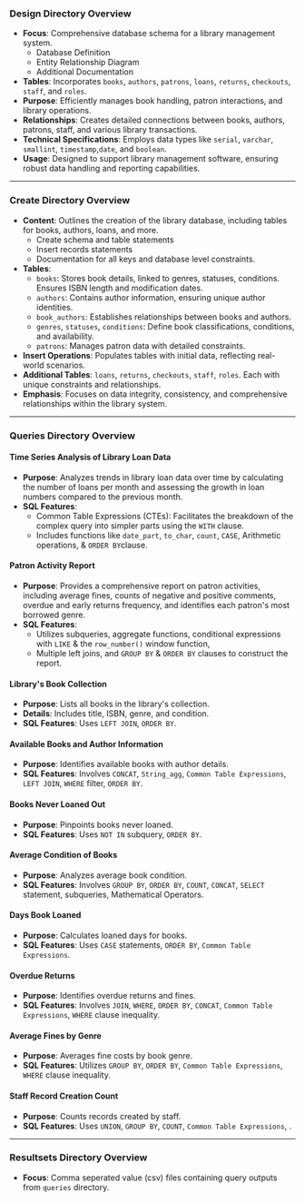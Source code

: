 

### Design Directory Overview

- **Focus**: Comprehensive database schema for a library management system.
    - Database Definition
    - Entity Relationship Diagram
    - Additional Documentation
- **Tables**: Incorporates `books`, `authors`, `patrons`, `loans`, `returns`, `checkouts`, `staff`, and `roles`.
- **Purpose**: Efficiently manages book handling, patron interactions, and library operations.
- **Relationships**: Creates detailed connections between books, authors, patrons, staff, and various library transactions.
- **Technical Specifications**: Employs data types like `serial`, `varchar`, `smallint`, `timestamp`,`date`, and `boolean`.
- **Usage**: Designed to support library management software, ensuring robust data handling and reporting capabilities.

---

### Create Directory Overview

- **Content**: Outlines the creation of the library database, including tables for books, authors, loans, and more.
    - Create schema and table statements
    - Insert records statements
    - Documentation for all keys and database level constraints.     
- **Tables**: 
  - `books`: Stores book details, linked to genres, statuses, conditions. Ensures ISBN length and modification dates.
  - `authors`: Contains author information, ensuring unique author identities.
  - `book_authors`: Establishes relationships between books and authors.
  - `genres`, `statuses`, `conditions`: Define book classifications, conditions, and availability.
  - `patrons`: Manages patron data with detailed constraints.
- **Insert Operations**: Populates tables with initial data, reflecting real-world scenarios.
- **Additional Tables**: `loans`, `returns`, `checkouts`, `staff`, `roles`. Each with unique constraints and relationships.
- **Emphasis**: Focuses on data integrity, consistency, and comprehensive relationships within the library system.

---

### Queries Directory Overview

#### Time Series Analysis of Library Loan Data
- **Purpose**: Analyzes trends in library loan data over time by calculating the number of loans per month and assessing the growth in loan numbers compared to the previous month.
- **SQL Features**: 
  - Common Table Expressions (CTEs): Facilitates the breakdown of the complex query into simpler parts using the `WITH` clause.
  - Includes functions like `date_part`, `to_char`, `count`, `CASE`, Arithmetic operations, & `ORDER BY`clause. 

#### Patron Activity Report
- **Purpose**: Provides a comprehensive report on patron activities, including average fines, counts of negative and positive comments, overdue and early returns frequency, and identifies each patron's most borrowed genre.
- **SQL Features**:
    - Utilizes subqueries, aggregate functions, conditional expressions with `LIKE` & the `row_number()` window function,
    - Multiple left joins, and `GROUP BY` & `ORDER BY` clauses to construct the report.

#### Library's Book Collection
- **Purpose**: Lists all books in the library's collection.
- **Details**: Includes title, ISBN, genre, and condition.
- **SQL Features**: Uses `LEFT JOIN`, `ORDER BY`.

#### Available Books and Author Information
- **Purpose**: Identifies available books with author details.
- **SQL Features**: Involves `CONCAT`, `String_agg`, `Common Table Expressions`, `LEFT JOIN`, `WHERE` filter, `ORDER BY`.

#### Books Never Loaned Out
- **Purpose**: Pinpoints books never loaned.
- **SQL Features**: Uses `NOT IN` subquery, `ORDER BY`.

#### Average Condition of Books
- **Purpose**: Analyzes average book condition.
- **SQL Features**: Involves `GROUP BY`, `ORDER BY`, `COUNT`, `CONCAT`, `SELECT` statement, subqueries, Mathematical Operators.

#### Days Book Loaned
- **Purpose**: Calculates loaned days for books.
- **SQL Features**: Uses `CASE` statements, `ORDER BY`, `Common Table Expressions`.

#### Overdue Returns
- **Purpose**: Identifies overdue returns and fines.
- **SQL Features**: Involves `JOIN`, `WHERE`, `ORDER BY`, `CONCAT`, `Common Table Expressions`, `WHERE` clause inequality.

#### Average Fines by Genre
- **Purpose**: Averages fine costs by book genre.
- **SQL Features**: Utilizes `GROUP BY`, `ORDER BY`, `Common Table Expressions`, `WHERE` clause inequality.

#### Staff Record Creation Count
- **Purpose**: Counts records created by staff.
- **SQL Features**: Uses `UNION`, `GROUP BY`, `COUNT`, `Common Table Expressions`, .

---

### Resultsets Directory Overview

- **Focus**: Comma seperated value (csv) files containing query outputs from `queries` directory.

